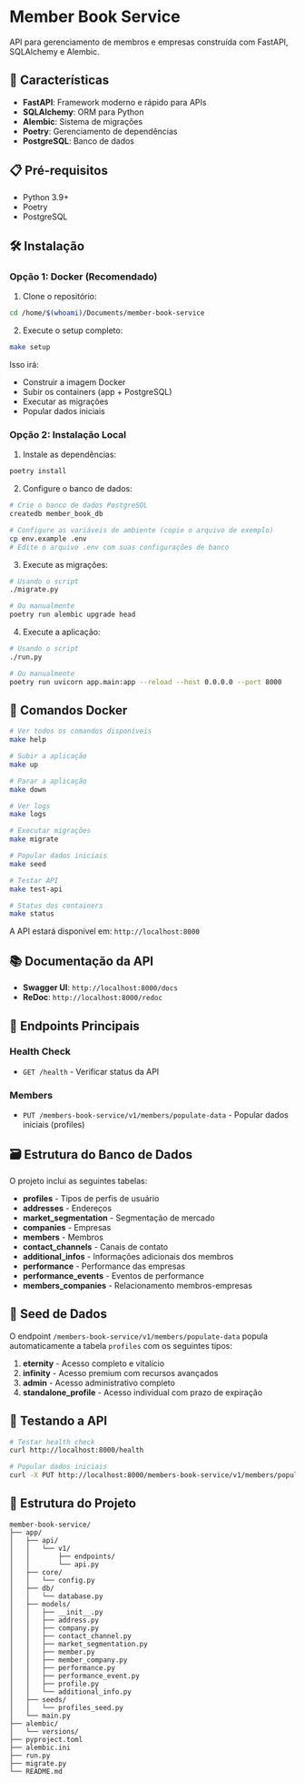 # Member Book Service

API para gerenciamento de membros e empresas construída com FastAPI, SQLAlchemy e Alembic.

## 🚀 Características

- **FastAPI**: Framework moderno e rápido para APIs
- **SQLAlchemy**: ORM para Python
- **Alembic**: Sistema de migrações
- **Poetry**: Gerenciamento de dependências
- **PostgreSQL**: Banco de dados

## 📋 Pré-requisitos

- Python 3.9+
- Poetry
- PostgreSQL

## 🛠️ Instalação

### Opção 1: Docker (Recomendado)

1. Clone o repositório:
```bash
cd /home/$(whoami)/Documents/member-book-service
```

2. Execute o setup completo:
```bash
make setup
```

Isso irá:
- Construir a imagem Docker
- Subir os containers (app + PostgreSQL)
- Executar as migrações
- Popular dados iniciais

### Opção 2: Instalação Local

1. Instale as dependências:
```bash
poetry install
```

2. Configure o banco de dados:
```bash
# Crie o banco de dados PostgreSQL
createdb member_book_db

# Configure as variáveis de ambiente (copie o arquivo de exemplo)
cp env.example .env
# Edite o arquivo .env com suas configurações de banco
```

3. Execute as migrações:
```bash
# Usando o script
./migrate.py

# Ou manualmente
poetry run alembic upgrade head
```

4. Execute a aplicação:
```bash
# Usando o script
./run.py

# Ou manualmente
poetry run uvicorn app.main:app --reload --host 0.0.0.0 --port 8000
```

## 🐳 Comandos Docker

```bash
# Ver todos os comandos disponíveis
make help

# Subir a aplicação
make up

# Parar a aplicação
make down

# Ver logs
make logs

# Executar migrações
make migrate

# Popular dados iniciais
make seed

# Testar API
make test-api

# Status dos containers
make status
```

A API estará disponível em: `http://localhost:8000`

## 📚 Documentação da API

- **Swagger UI**: `http://localhost:8000/docs`
- **ReDoc**: `http://localhost:8000/redoc`

## 🔗 Endpoints Principais

### Health Check
- `GET /health` - Verificar status da API

### Members
- `PUT /members-book-service/v1/members/populate-data` - Popular dados iniciais (profiles)

## 🗃️ Estrutura do Banco de Dados

O projeto inclui as seguintes tabelas:

- **profiles** - Tipos de perfis de usuário
- **addresses** - Endereços
- **market_segmentation** - Segmentação de mercado
- **companies** - Empresas
- **members** - Membros
- **contact_channels** - Canais de contato
- **additional_infos** - Informações adicionais dos membros
- **performance** - Performance das empresas
- **performance_events** - Eventos de performance
- **members_companies** - Relacionamento membros-empresas

## 🌱 Seed de Dados

O endpoint `/members-book-service/v1/members/populate-data` popula automaticamente a tabela `profiles` com os seguintes tipos:

1. **eternity** - Acesso completo e vitalício
2. **infinity** - Acesso premium com recursos avançados
3. **admin** - Acesso administrativo completo
4. **standalone_profile** - Acesso individual com prazo de expiração

## 🧪 Testando a API

```bash
# Testar health check
curl http://localhost:8000/health

# Popular dados iniciais
curl -X PUT http://localhost:8000/members-book-service/v1/members/populate-data
```

## 📁 Estrutura do Projeto

```
member-book-service/
├── app/
│   ├── api/
│   │   └── v1/
│   │       ├── endpoints/
│   │       └── api.py
│   ├── core/
│   │   └── config.py
│   ├── db/
│   │   └── database.py
│   ├── models/
│   │   ├── __init__.py
│   │   ├── address.py
│   │   ├── company.py
│   │   ├── contact_channel.py
│   │   ├── market_segmentation.py
│   │   ├── member.py
│   │   ├── member_company.py
│   │   ├── performance.py
│   │   ├── performance_event.py
│   │   ├── profile.py
│   │   └── additional_info.py
│   ├── seeds/
│   │   └── profiles_seed.py
│   └── main.py
├── alembic/
│   └── versions/
├── pyproject.toml
├── alembic.ini
├── run.py
├── migrate.py
└── README.md
```

